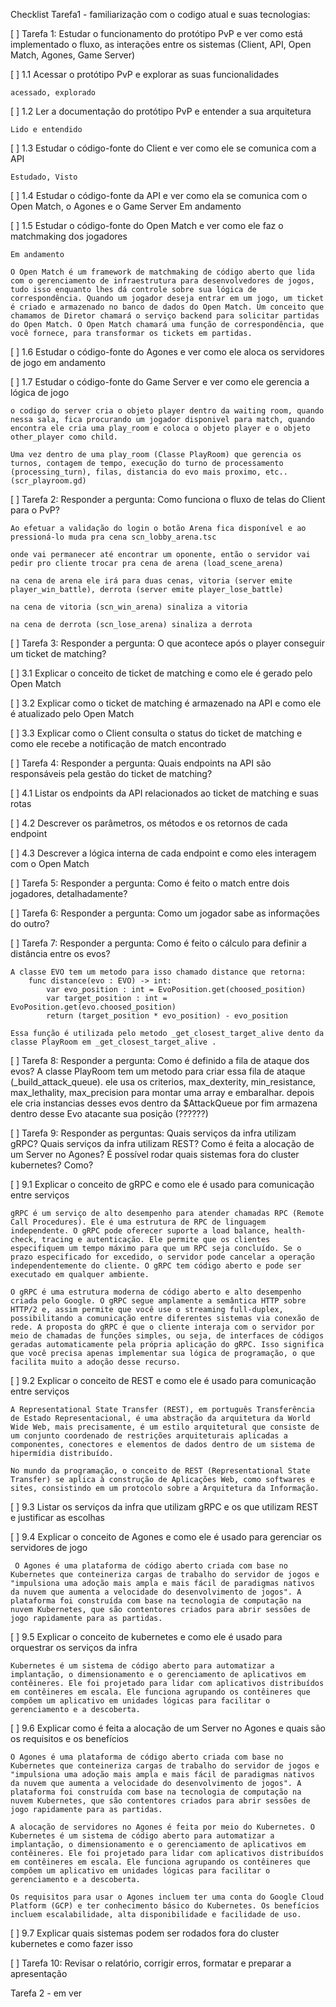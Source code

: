 Checklist Tarefa1 - familiarização com o codigo atual e suas tecnologias:


[ ] Tarefa 1: Estudar o funcionamento do protótipo PvP e ver como está implementado o fluxo, as interações entre os sistemas (Client, API, Open Match, Agones, Game Server)

[ ] 1.1 Acessar o protótipo PvP e explorar as suas funcionalidades

    acessado, explorado

[ ] 1.2 Ler a documentação do protótipo PvP e entender a sua arquitetura
    
    Lido e entendido

[ ] 1.3 Estudar o código-fonte do Client e ver como ele se comunica com a API

    Estudado, Visto

[ ] 1.4 Estudar o código-fonte da API e ver como ela se comunica com o Open Match, o Agones e o Game Server
    Em andamento

[ ] 1.5 Estudar o código-fonte do Open Match e ver como ele faz o matchmaking dos jogadores

    Em andamento

    O Open Match é um framework de matchmaking de código aberto que lida com o gerenciamento de infraestrutura para desenvolvedores de jogos, tudo isso enquanto lhes dá controle sobre sua lógica de correspondência. Quando um jogador deseja entrar em um jogo, um ticket é criado e armazenado no banco de dados do Open Match. Um conceito que chamamos de Diretor chamará o serviço backend para solicitar partidas do Open Match. O Open Match chamará uma função de correspondência, que você fornece, para transformar os tickets em partidas.



[ ] 1.6 Estudar o código-fonte do Agones e ver como ele aloca os servidores de jogo
    em andamento

   

[ ] 1.7 Estudar o código-fonte do Game Server e ver como ele gerencia a lógica de jogo

    o codigo do server cria o objeto player dentro da waiting room, quando nessa sala, fica procurando um jogador disponivel para match, quando encontra ele cria uma play_room e coloca o objeto player e o objeto other_player como child.

    Uma vez dentro de uma play_room (Classe PlayRoom) que gerencia os turnos, contagem de tempo, execução do turno de processamento (processing_turn), filas, distancia do evo mais proximo, etc.. (scr_playroom.gd)



[ ] Tarefa 2: Responder a pergunta: Como funciona o fluxo de telas do Client para o PvP?

    Ao efetuar a validação do login o botão Arena fica disponível e ao pressioná-lo muda pra cena scn_lobby_arena.tsc

    onde vai permanecer até encontrar um oponente, então o servidor vai pedir pro cliente trocar pra cena de arena (load_scene_arena)

    na cena de arena ele irá para duas cenas, vitoria (server emite player_win_battle), derrota (server emite player_lose_battle)

    na cena de vitoria (scn_win_arena) sinaliza a vitoria

    na cena de derrota (scn_lose_arena) sinaliza a derrota


[ ] Tarefa 3: Responder a pergunta: O que acontece após o player conseguir um ticket de matching?

[ ] 3.1 Explicar o conceito de ticket de matching e como ele é gerado pelo Open Match

[ ] 3.2 Explicar como o ticket de matching é armazenado na API e como ele é atualizado pelo Open Match

[ ] 3.3 Explicar como o Client consulta o status do ticket de matching e como ele recebe a notificação de match encontrado


[ ] Tarefa 4: Responder a pergunta: Quais endpoints na API são responsáveis pela gestão do ticket de matching?

[ ] 4.1 Listar os endpoints da API relacionados ao ticket de matching e suas rotas

[ ] 4.2 Descrever os parâmetros, os métodos e os retornos de cada endpoint

[ ] 4.3 Descrever a lógica interna de cada endpoint e como eles interagem com o Open Match


[ ] Tarefa 5: Responder a pergunta: Como é feito o match entre dois jogadores, detalhadamente?




[ ] Tarefa 6: Responder a pergunta: Como um jogador sabe as informações do outro?


    


[ ] Tarefa 7: Responder a pergunta: Como é feito o cálculo para definir a distância entre os evos?

    A classe EVO tem um metodo para isso chamado distance que retorna:
        func distance(evo : EVO) -> int:
            var evo_position : int = EvoPosition.get(choosed_position)
            var target_position : int = EvoPosition.get(evo.choosed_position)
            return (target_position * evo_position) - evo_position

    Essa função é utilizada pelo metodo _get_closest_target_alive dento da classe PlayRoom em _get_closest_target_alive .




[ ] Tarefa 8: Responder a pergunta: Como é definido a fila de ataque dos evos?
    A classe PlayRoom tem um metodo para criar essa fila de ataque (_build_attack_queue).
     ele usa os criterios, max_dexterity, min_resistance, max_lethality, max_precision para montar uma array e embaralhar.
     depois ele cria instancias desses evos dentro da $AttackQueue por fim armazena dentro desse Evo atacante sua posição (??????)




[ ] Tarefa 9: Responder as perguntas: Quais serviços da infra utilizam gRPC? Quais serviços da infra utilizam REST? Como é feita a alocação de um Server no Agones? É possível rodar quais sistemas fora do cluster kubernetes? Como?

[ ] 9.1 Explicar o conceito de gRPC e como ele é usado para comunicação entre serviços


    gRPC é um serviço de alto desempenho para atender chamadas RPC (Remote Call Procedures). Ele é uma estrutura de RPC de linguagem independente. O gRPC pode oferecer suporte a load balance, health-check, tracing e autenticação. Ele permite que os clientes especifiquem um tempo máximo para que um RPC seja concluído. Se o prazo especificado for excedido, o servidor pode cancelar a operação independentemente do cliente. O gRPC tem código aberto e pode ser executado em qualquer ambiente.

    O gRPC é uma estrutura moderna de código aberto e alto desempenho criada pelo Google. O gRPC segue amplamente a semântica HTTP sobre HTTP/2 e, assim permite que você use o streaming full-duplex, possibilitando a comunicação entre diferentes sistemas via conexão de rede. A proposta do gRPC é que o cliente interaja com o servidor por meio de chamadas de funções simples, ou seja, de interfaces de códigos geradas automaticamente pela própria aplicação do gRPC. Isso significa que você precisa apenas implementar sua lógica de programação, o que facilita muito a adoção desse recurso.


[ ] 9.2 Explicar o conceito de REST e como ele é usado para comunicação entre serviços


    A Representational State Transfer (REST), em português Transferência de Estado Representacional, é uma abstração da arquitetura da World Wide Web, mais precisamente, é um estilo arquitetural que consiste de um conjunto coordenado de restrições arquiteturais aplicadas a componentes, conectores e elementos de dados dentro de um sistema de hipermídia distribuído.

    No mundo da programação, o conceito de REST (Representational State Transfer) se aplica à construção de Aplicações Web, como softwares e sites, consistindo em um protocolo sobre a Arquitetura da Informação.

[ ] 9.3 Listar os serviços da infra que utilizam gRPC e os que utilizam REST e justificar as escolhas

[ ] 9.4 Explicar o conceito de Agones e como ele é usado para gerenciar os servidores de jogo


     O Agones é uma plataforma de código aberto criada com base no Kubernetes que conteineriza cargas de trabalho do servidor de jogos e "impulsiona uma adoção mais ampla e mais fácil de paradigmas nativos da nuvem que aumenta a velocidade do desenvolvimento de jogos". A plataforma foi construída com base na tecnologia de computação na nuvem Kubernetes, que são contentores criados para abrir sessões de jogo rapidamente para as partidas.


[ ] 9.5 Explicar o conceito de kubernetes e como ele é usado para orquestrar os serviços da infra

    Kubernetes é um sistema de código aberto para automatizar a implantação, o dimensionamento e o gerenciamento de aplicativos em contêineres. Ele foi projetado para lidar com aplicativos distribuídos em contêineres em escala. Ele funciona agrupando os contêineres que compõem um aplicativo em unidades lógicas para facilitar o gerenciamento e a descoberta.


[ ] 9.6 Explicar como é feita a alocação de um Server no Agones e quais são os requisitos e os benefícios

    O Agones é uma plataforma de código aberto criada com base no Kubernetes que conteineriza cargas de trabalho do servidor de jogos e "impulsiona uma adoção mais ampla e mais fácil de paradigmas nativos da nuvem que aumenta a velocidade do desenvolvimento de jogos". A plataforma foi construída com base na tecnologia de computação na nuvem Kubernetes, que são contentores criados para abrir sessões de jogo rapidamente para as partidas.

    A alocação de servidores no Agones é feita por meio do Kubernetes. O Kubernetes é um sistema de código aberto para automatizar a implantação, o dimensionamento e o gerenciamento de aplicativos em contêineres. Ele foi projetado para lidar com aplicativos distribuídos em contêineres em escala. Ele funciona agrupando os contêineres que compõem um aplicativo em unidades lógicas para facilitar o gerenciamento e a descoberta.

    Os requisitos para usar o Agones incluem ter uma conta do Google Cloud Platform (GCP) e ter conhecimento básico do Kubernetes. Os benefícios incluem escalabilidade, alta disponibilidade e facilidade de uso.


[ ] 9.7 Explicar quais sistemas podem ser rodados fora do cluster kubernetes e como fazer isso


[ ] Tarefa 10: Revisar o relatório, corrigir erros, formatar e preparar a apresentação

Tarefa 2 - em ver

